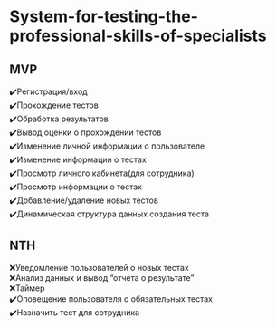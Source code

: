 # System-for-testing-the-professional-skills-of-specialists
## MVP
:heavy_check_mark:Регистрация/вход    
:heavy_check_mark:Прохождение тестов    
:heavy_check_mark:Обработка результатов    
:heavy_check_mark:Вывод оценки о прохождении тестов     
:heavy_check_mark:Изменение личной информации о пользователе    
:heavy_check_mark:Изменение информации о тестах    
:heavy_check_mark:Просмотр личного кабинета(для сотрудника)    
:heavy_check_mark:Просмотр информации о тестах    
:heavy_check_mark:Добавление/удаление новых тестов    
:heavy_check_mark:Динамическая структура данных создания теста    
## NTH
:x:Уведомление пользователей о новых тестах    
:x:Анализ данных и вывод “отчета о результате”    
:x:Таймер     
:heavy_check_mark:Оповещение пользователя о обязательных тестах    
:heavy_check_mark:Назначить тест для сотрудника     
